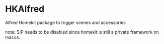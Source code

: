 # HKAlfred
Alfred Homekit package to trigger scenes and accessories

note: SIP needs to be disabled since homekit is still a private framework on macos.
